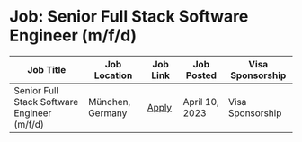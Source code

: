 # Job: Senior Full Stack Software Engineer (m/f/d)

| Job Title | Job Location | Job Link | Job Posted | Visa Sponsorship |
| --- | --- | --- | --- | --- |
| Senior Full Stack Software Engineer (m/f/d) | München, Germany | [Apply](https://twaice.jobs.personio.com/job/935606?display=en) | April 10, 2023 | Visa Sponsorship |
